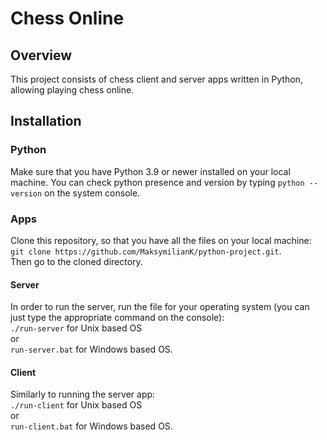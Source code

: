 # Chess Online

## Overview
This project consists of chess client and server apps written in Python,
allowing playing chess online.

## Installation
### Python
Make sure that you have Python 3.9 or newer installed on your local machine.
You can check python presence and version by typing `python --version` on the
system console.
### Apps
Clone this repository, so that you have all the files on your local machine:  
`git clone https://github.com/MaksymilianK/python-project.git`.  
Then go to the cloned directory.
#### Server
In order to run the server, run the file for your operating system (you can
just type the appropriate command on the console):  
`./run-server` for Unix based OS  
or  
`run-server.bat` for Windows based OS.
#### Client
Similarly to running the server app:  
`./run-client` for Unix based OS  
or  
`run-client.bat` for Windows based OS.